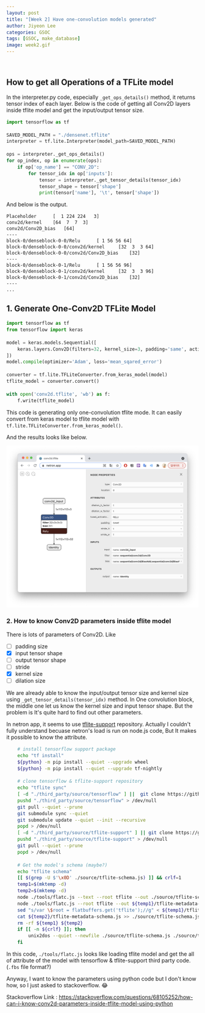 ```yaml
---
layout: post
title: "[Week 2] Have one-convolution models generated"
author: Jiyeon Lee
categories: GSOC
tags: [GSOC, make_database]
image: week2.gif
---
```


<br/>


## How to get all Operations of a TFLite model

In the interpreter.py code, especially `_get_ops_details()` method, it returns tensor index of each layer. Below is the code of getting all Conv2D layers inside tflite model and get the input/output tensor size.  

```python
import tensorflow as tf

SAVED_MODEL_PATH = "./densenet.tflite"
interpreter = tf.lite.Interpreter(model_path=SAVED_MODEL_PATH)

ops = interpreter._get_ops_details()
for op_index, op in enumerate(ops):
    if op['op_name'] == "CONV_2D":
        for tensor_idx in op['inputs']:
            tensor = interpreter._get_tensor_details(tensor_idx)
            tensor_shape = tensor['shape']
            print(tensor['name'], '\t', tensor['shape'])
```

And below is the output.

```
Placeholder 	 [  1 224 224   3]
conv2d/kernel 	 [64  7  7  3]
conv2d/Conv2D_bias 	 [64]
----
block-0/denseblock-0-0/Relu 	 [ 1 56 56 64]
block-0/denseblock-0-0/conv2d/kernel 	 [32  3  3 64]
block-0/denseblock-0-0/conv2d/Conv2D_bias 	 [32]
----
block-0/denseblock-0-1/Relu 	 [ 1 56 56 96]
block-0/denseblock-0-1/conv2d/kernel 	 [32  3  3 96]
block-0/denseblock-0-1/conv2d/Conv2D_bias 	 [32]
----
...
```

## 1. Generate One-Conv2D TFLite Model

```python
import tensorflow as tf
from tensorflow import keras

model = keras.models.Sequential([
    keras.layers.Conv2D(filters=32, kernel_size=3, padding='same', activation='relu', input_shape=(112, 112, 3))
])
model.compile(optimizer='Adam', loss='mean_sqared_error')

converter = tf.lite.TFLiteConverter.from_keras_model(model)
tflite_model = converter.convert()

with open('conv2d.tflite', 'wb') as f:
    f.write(tflite_model)
```

This code is generating only one-convolution tflite mode. It can easily convert from keras model to tflite model with `tf.lite.TFLiteConverter.from_keras_model()`.

And the results looks like below.

![img](assets/img/week2/img1.png)


### 2. How to know Conv2D parameters inside tflite model

There is lots of parameters of Conv2D. Like

- [ ] padding size
- [x] input tensor shape
- [ ] output tensor shape
- [ ] stride
- [x] kernel size
- [ ] dilation size

We are already able to know the input/output tensor size and kernel size using `_get_tensor_details(tensor_idx)` method. In One convolution block, the middle one let us know the kernel size and input tensor shape. But the problem is It's quite hard to find out other parameters. 


In netron app, it seems to use [tflite-support](https://github.com/tensorflow/tflite-support) repository. Actually I couldn't fully understand becuase netron's load is run on node.js code, But It makes it possible to know the attribute. 

```bash
    # install tensorflow support package
    echo "tf install"
    ${python} -m pip install --quiet --upgrade wheel
    ${python} -m pip install --quiet --upgrade tf-nightly

    # clone tensorflow & tflite-support repository
    echo "tflite sync"
    [ -d "./third_party/source/tensorflow" ] ||  git clone https://github.com/tensorflow/tensorflow.git "./third_party/source/tensorflow"
    pushd "./third_party/source/tensorflow" > /dev/null
    git pull --quiet --prune
    git submodule sync --quiet
    git submodule update --quiet --init --recursive
    popd > /dev/null
    [ -d "./third_party/source/tflite-support" ] || git clone https://github.com/tensorflow/tflite-support.git "./third_party/source/tflite-support"
    pushd "./third_party/source/tflite-support" > /dev/null
    git pull --quiet --prune
    popd > /dev/null

    # Get the model's schema (maybe?)
    echo "tflite schema"
    [[ $(grep -U $'\x0D' ./source/tflite-schema.js) ]] && crlf=1
    temp1=$(mktemp -d)
    temp2=$(mktemp -d)
    node ./tools/flatc.js --text --root tflite --out ./source/tflite-schema.js ./third_party/source/tensorflow/tensorflow/lite/schema/schema.fbs # it seems what I want to know.
    node ./tools/flatc.js --root tflite --out ${temp1}/tflite-metadata-schema.js ./third_party/source/tflite-support/tensorflow_lite_support/metadata/metadata_schema.fbs
    sed "s/var \$root = flatbuffers.get('tflite');//g" < ${temp1}/tflite-metadata-schema.js >> ${temp2}/tflite-metadata-schema.js
    cat ${temp2}/tflite-metadata-schema.js >> ./source/tflite-schema.js
    rm -rf ${temp1} ${temp2}
    if [[ -n ${crlf} ]]; then
        unix2dos --quiet --newfile ./source/tflite-schema.js ./source/tflite-schema.js
    fi
```

In this code, `./tools/flatc.js` looks like loading tflite model and get the all of attribute of the model with tensorflow & tflite-support third party code. (`.fbs` file format?)

Anyway, I want to know the parameters using python code but I don't know how, so I just asked to stackoverflow. 😂


Stackoverflow Link : <https://stackoverflow.com/questions/68105252/how-can-i-know-conv2d-parameters-inside-tflite-model-using-python>
